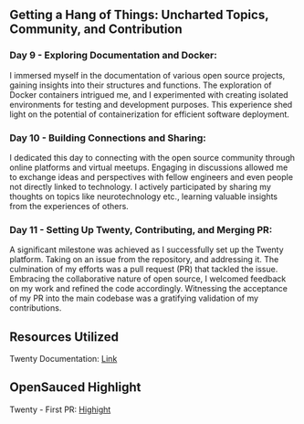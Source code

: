 ## Getting a Hang of Things: Uncharted Topics, Community, and Contribution

### Day 9 - Exploring Documentation and Docker:
I immersed myself in the documentation of various open source projects, gaining insights into their structures and functions. The exploration of Docker containers intrigued me, and I experimented with creating isolated environments for testing and development purposes. This experience shed light on the potential of containerization for efficient software deployment.

### Day 10 - Building Connections and Sharing:
I dedicated this day to connecting with the open source community through online platforms and virtual meetups. Engaging in discussions allowed me to exchange ideas and perspectives with fellow engineers and even people not directly linked to technology. I actively participated by sharing my thoughts on topics like neurotechnology etc., learning valuable insights from the experiences of others.

### Day 11 - Setting Up Twenty, Contributing, and Merging PR:
A significant milestone was achieved as I successfully set up the Twenty platform. Taking on an issue from the repository, and addressing it. The culmination of my efforts was a pull request (PR) that tackled the issue. Embracing the collaborative nature of open source, I welcomed feedback on my work and refined the code accordingly. Witnessing the acceptance of my PR into the main codebase was a gratifying validation of my contributions.

## Resources Utilized
Twenty Documentation: [Link](https://docs.twenty.com/developer/local-setup)

## OpenSauced Highlight
Twenty - First PR: [Highight](https://insights.opensauced.pizza/feed/388)

